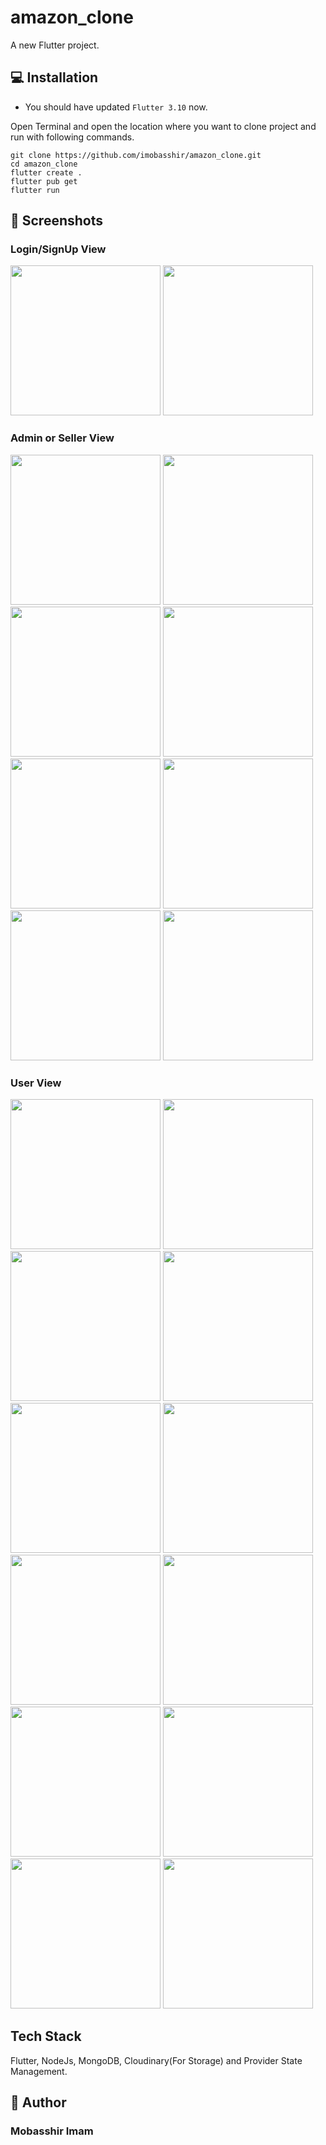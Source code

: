 # amazon_clone

A new Flutter project.


## 💻 Installation

- You should have updated `Flutter 3.10` now.

Open Terminal and open the location where you want to clone project and run with following commands.

```
git clone https://github.com/imobasshir/amazon_clone.git
cd amazon_clone
flutter create .
flutter pub get
flutter run
```

## 📱 Screenshots

### Login/SignUp View

<img src="https://github.com/imobasshir/amazon_clone/assets/62945306/b9b2972b-bf51-49a2-944c-d093a09682c6" width=240>
<img src="https://github.com/imobasshir/amazon_clone/assets/62945306/d1dc5237-c691-437f-9a00-da6191e33979" width=240>

### Admin or Seller View

<img src="https://github.com/imobasshir/amazon_clone/assets/62945306/a6f25a09-b5c3-437c-8f47-eca5582df6e2" width=240>
<img src="https://github.com/imobasshir/amazon_clone/assets/62945306/3b7435ad-aa23-4378-ab2f-8d72a4acf747" width=240>
<img src="https://github.com/imobasshir/amazon_clone/assets/62945306/c10c1918-e442-493f-9aa5-88fc5c552b53" width=240>
<img src="https://github.com/imobasshir/amazon_clone/assets/62945306/320885f9-ed57-473d-9f7d-bd30dbbf8aeb" width=240>
<img src="https://github.com/imobasshir/amazon_clone/assets/62945306/19d2bc81-e56c-4611-92d8-2b512eda3a02" width=240>
<img src="https://github.com/imobasshir/amazon_clone/assets/62945306/c4f1b34c-2fe4-4f89-a1cf-1578eff7b5f6" width=240>
<img src="https://github.com/imobasshir/amazon_clone/assets/62945306/bfb4a0a9-4a09-4efd-8938-d7e7c123a134" width=240>
<img src="https://github.com/imobasshir/amazon_clone/assets/62945306/9b8b43b0-d5a3-49e1-9620-44ee12e36699" width=240>

### User View

<img src="https://github.com/imobasshir/amazon_clone/assets/62945306/c1a1d69a-c6f3-4391-bdd2-f225c3b71b0c" width=240>
<img src="https://github.com/imobasshir/amazon_clone/assets/62945306/997d8c7f-2bc6-4c88-ad7f-baf292acf2c5" width=240>
<img src="https://github.com/imobasshir/amazon_clone/assets/62945306/46359a29-ff8f-41b0-a4a9-32f55c98b39e" width=240>
<img src="https://github.com/imobasshir/amazon_clone/assets/62945306/1fe71da1-f73a-4acc-90d3-25476afbcd9e" width=240>
<img src="https://github.com/imobasshir/amazon_clone/assets/62945306/5c8ee146-f775-4161-8f91-f6c5f5d862da" width=240>
<img src="https://github.com/imobasshir/amazon_clone/assets/62945306/aa7ed207-2a2a-438f-9231-fa4711627495" width=240>
<img src="https://github.com/imobasshir/amazon_clone/assets/62945306/aa1e843e-90f1-4019-92fe-6e6c8449b292" width=240>
<img src="https://github.com/imobasshir/amazon_clone/assets/62945306/2e3c2443-ed30-4471-8f77-3a3ce63b1a2c" width=240>
<img src="https://github.com/imobasshir/amazon_clone/assets/62945306/1ffd02f1-d690-439f-8fac-91d78562424d" width=240>
<img src="https://github.com/imobasshir/amazon_clone/assets/62945306/42416f0b-1104-4896-8e6a-437a6ced2db7" width=240>
<img src="https://github.com/imobasshir/amazon_clone/assets/62945306/4f758f06-a09b-40a1-8534-9557e2502fda" width=240>
<img src="https://github.com/imobasshir/amazon_clone/assets/62945306/35370160-0962-4b28-b7c8-435429e811e4" width=240>

## Tech Stack

Flutter, NodeJs, MongoDB, Cloudinary(For Storage) and Provider State Management.

## 🧑 Author

### Mobasshir Imam
